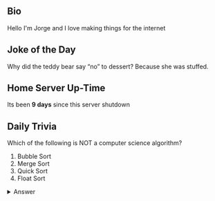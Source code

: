 ## Bio

Hello I'm Jorge and I love making things for the internet

## Joke of the Day

Why did the teddy bear say “no” to dessert? Because she was stuffed.

## Home Server Up-Time

Its been **9 days** since this server shutdown


## Daily Trivia

Which of the following is NOT a computer science algorithm?
 1. Bubble Sort
 2. Merge Sort
 3. Quick Sort
 4. Float Sort

<details>
  <summary>Answer</summary>
  Float Sort
</details>
